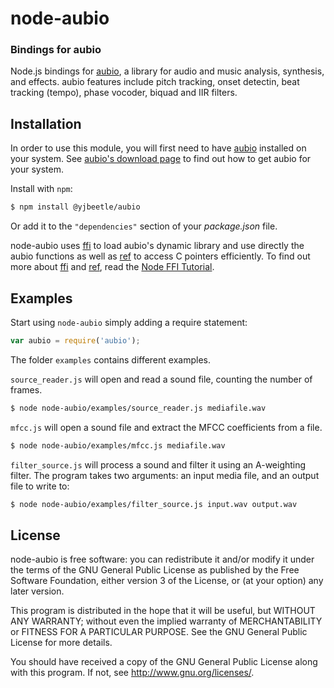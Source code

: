 node-aubio
==========
### Bindings for aubio

Node.js bindings for [aubio][aubio], a library for audio and music analysis,
synthesis, and effects. aubio features include pitch tracking, onset detectin,
beat tracking (tempo), phase vocoder, biquad and IIR filters.

Installation
------------

In order to use this module, you will first need to have [aubio][aubio]
installed on your system. See [aubio's download page][aubio-download] to find
out how to get aubio for your system.

Install with `npm`:

``` bash
$ npm install @yjbeetle/aubio
```

Or add it to the `"dependencies"` section of your _package.json_ file.

node-aubio uses [ffi][ffi] to load aubio's dynamic library and use directly the
aubio functions as well as [ref][ref] to access C pointers efficiently. To find
out more about [ffi][ffi] and [ref][ref], read the [Node FFI
Tutorial][node-ffi-tutorial].

Examples
--------

Start using `node-aubio` simply adding a require statement:

``` js
var aubio = require('aubio');
```

The folder `examples` contains different examples.

`source_reader.js` will open and read a sound file, counting the number of
frames.

``` bash
$ node node-aubio/examples/source_reader.js mediafile.wav
```

`mfcc.js` will open a sound file and extract the MFCC coefficients from a file.

``` bash
$ node node-aubio/examples/mfcc.js mediafile.wav
```

`filter_source.js` will process a sound and filter it using an A-weighting
filter. The program takes two arguments: an input media file, and an output
file to write to:

``` bash
$ node node-aubio/examples/filter_source.js input.wav output.wav
```

License
-------

node-aubio is free software: you can redistribute it and/or modify it under the
terms of the GNU General Public License as published by the Free Software
Foundation, either version 3 of the License, or (at your option) any later
version.

This program is distributed in the hope that it will be useful, but WITHOUT ANY
WARRANTY; without even the implied warranty of MERCHANTABILITY or FITNESS FOR A
PARTICULAR PURPOSE.  See the GNU General Public License for more details.

You should have received a copy of the GNU General Public License along with
this program.  If not, see <http://www.gnu.org/licenses/>.


[aubio]: https://aubio.org
[aubio-download]: https://aubio.org/download
[ffi]: https://github.com/node-ffi/node-ffi/wiki/Node-FFI-Tutorial
[ref]: https://github.com/TooTallNate/ref
[node-ffi-tutorial]: https://github.com/node-ffi/node-ffi/wiki/Node-FFI-Tutorial
